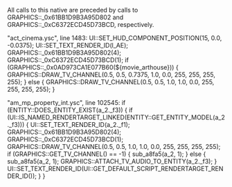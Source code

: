 All calls to this native are preceded by calls to GRAPHICS::_0x61BB1D9B3A95D802 and GRAPHICS::_0xC6372ECD45D73BCD, respectively.

"act_cinema.ysc", line 1483:
UI::SET_HUD_COMPONENT_POSITION(15, 0.0, -0.0375);
UI::SET_TEXT_RENDER_ID(l_AE);
GRAPHICS::_0x61BB1D9B3A95D802(4);
GRAPHICS::_0xC6372ECD45D73BCD(1);
if (GRAPHICS::_0x0AD973CA1E077B60(${movie_arthouse})) {
    GRAPHICS::DRAW_TV_CHANNEL(0.5, 0.5, 0.7375, 1.0, 0.0, 255, 255, 255, 255);
} else { 
    GRAPHICS::DRAW_TV_CHANNEL(0.5, 0.5, 1.0, 1.0, 0.0, 255, 255, 255, 255);
}

"am_mp_property_int.ysc", line 102545:
if (ENTITY::DOES_ENTITY_EXIST(a_2._f3)) {
    if (UI::IS_NAMED_RENDERTARGET_LINKED(ENTITY::GET_ENTITY_MODEL(a_2._f3))) {
        UI::SET_TEXT_RENDER_ID(a_2._f1);
        GRAPHICS::_0x61BB1D9B3A95D802(4);
        GRAPHICS::_0xC6372ECD45D73BCD(1);
        GRAPHICS::DRAW_TV_CHANNEL(0.5, 0.5, 1.0, 1.0, 0.0, 255, 255, 255, 255);
        if (GRAPHICS::GET_TV_CHANNEL() == -1) {
            sub_a8fa5(a_2, 1);
        } else { 
            sub_a8fa5(a_2, 1);
            GRAPHICS::ATTACH_TV_AUDIO_TO_ENTITY(a_2._f3);
        }
        UI::SET_TEXT_RENDER_ID(UI::GET_DEFAULT_SCRIPT_RENDERTARGET_RENDER_ID());
    }
}
